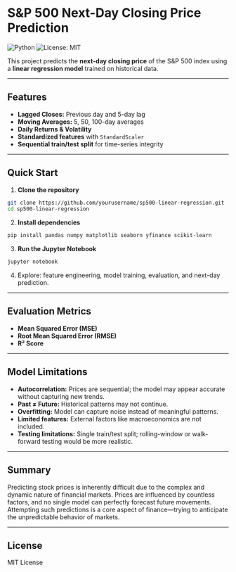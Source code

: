 # S\&P 500 Next-Day Closing Price Prediction

![Python](https://img.shields.io/badge/Python-3.10-blue?logo=python) ![License: MIT](https://img.shields.io/badge/License-MIT-green)

This project predicts the **next-day closing price** of the S\&P 500 index using a **linear regression model** trained on historical data.

---

## **Features**

* **Lagged Closes:** Previous day and 5-day lag
* **Moving Averages:** 5, 50, 100-day averages
* **Daily Returns & Volatility**
* **Standardized features** with `StandardScaler`
* **Sequential train/test split** for time-series integrity

---

## **Quick Start**

1. **Clone the repository**

```bash
git clone https://github.com/yourusername/sp500-linear-regression.git
cd sp500-linear-regression
```

2. **Install dependencies**

```bash
pip install pandas numpy matplotlib seaborn yfinance scikit-learn
```

3. **Run the Jupyter Notebook**

```bash
jupyter notebook
```

4. Explore: feature engineering, model training, evaluation, and next-day prediction.

---

## **Evaluation Metrics**

* **Mean Squared Error (MSE)**
* **Root Mean Squared Error (RMSE)**
* **R² Score**

---

## **Model Limitations**

* **Autocorrelation:** Prices are sequential; the model may appear accurate without capturing new trends.
* **Past ≠ Future:** Historical patterns may not continue.
* **Overfitting:** Model can capture noise instead of meaningful patterns.
* **Limited features:** External factors like macroeconomics are not included.
* **Testing limitations:** Single train/test split; rolling-window or walk-forward testing would be more realistic.

---

## **Summary**

Predicting stock prices is inherently difficult due to the complex and dynamic nature of financial markets. Prices are influenced by countless factors, and no single model can perfectly forecast future movements. Attempting such predictions is a core aspect of finance—trying to anticipate the unpredictable behavior of markets.

---

## **License**

MIT License
